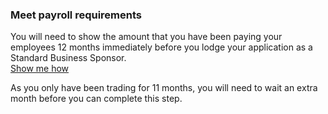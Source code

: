 ### Meet payroll requirements
You will need to show the amount that you have been paying your employees 12 months immediately before you lodge your application as a Standard Business Sponsor. <br />[Show me how](#)

As you only have been trading for 11 months, you will need to wait an extra month before you can complete this step.
